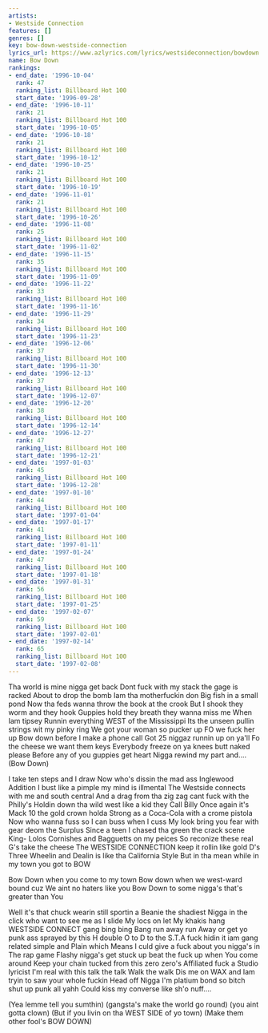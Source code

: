 ```yaml
---
artists:
- Westside Connection
features: []
genres: []
key: bow-down-westside-connection
lyrics_url: https://www.azlyrics.com/lyrics/westsideconnection/bowdown.html
name: Bow Down
rankings:
- end_date: '1996-10-04'
  rank: 47
  ranking_list: Billboard Hot 100
  start_date: '1996-09-28'
- end_date: '1996-10-11'
  rank: 21
  ranking_list: Billboard Hot 100
  start_date: '1996-10-05'
- end_date: '1996-10-18'
  rank: 21
  ranking_list: Billboard Hot 100
  start_date: '1996-10-12'
- end_date: '1996-10-25'
  rank: 21
  ranking_list: Billboard Hot 100
  start_date: '1996-10-19'
- end_date: '1996-11-01'
  rank: 21
  ranking_list: Billboard Hot 100
  start_date: '1996-10-26'
- end_date: '1996-11-08'
  rank: 25
  ranking_list: Billboard Hot 100
  start_date: '1996-11-02'
- end_date: '1996-11-15'
  rank: 35
  ranking_list: Billboard Hot 100
  start_date: '1996-11-09'
- end_date: '1996-11-22'
  rank: 33
  ranking_list: Billboard Hot 100
  start_date: '1996-11-16'
- end_date: '1996-11-29'
  rank: 34
  ranking_list: Billboard Hot 100
  start_date: '1996-11-23'
- end_date: '1996-12-06'
  rank: 37
  ranking_list: Billboard Hot 100
  start_date: '1996-11-30'
- end_date: '1996-12-13'
  rank: 37
  ranking_list: Billboard Hot 100
  start_date: '1996-12-07'
- end_date: '1996-12-20'
  rank: 38
  ranking_list: Billboard Hot 100
  start_date: '1996-12-14'
- end_date: '1996-12-27'
  rank: 47
  ranking_list: Billboard Hot 100
  start_date: '1996-12-21'
- end_date: '1997-01-03'
  rank: 45
  ranking_list: Billboard Hot 100
  start_date: '1996-12-28'
- end_date: '1997-01-10'
  rank: 44
  ranking_list: Billboard Hot 100
  start_date: '1997-01-04'
- end_date: '1997-01-17'
  rank: 41
  ranking_list: Billboard Hot 100
  start_date: '1997-01-11'
- end_date: '1997-01-24'
  rank: 47
  ranking_list: Billboard Hot 100
  start_date: '1997-01-18'
- end_date: '1997-01-31'
  rank: 56
  ranking_list: Billboard Hot 100
  start_date: '1997-01-25'
- end_date: '1997-02-07'
  rank: 59
  ranking_list: Billboard Hot 100
  start_date: '1997-02-01'
- end_date: '1997-02-14'
  rank: 65
  ranking_list: Billboard Hot 100
  start_date: '1997-02-08'
---
```



Tha world is mine nigga get back
Dont fuck with my stack the gage is racked
About to drop the bomb Iam tha motherfuckin don
Big fish in a small pond
Now tha feds wanna throw the book at the crook
But I shook they worm and they hook
Guppies hold they breath they wanna miss me
When Iam tipsey
Runnin everything WEST of the Mississippi
Its the unseen pullin strings wit my pinky ring
We got  your woman so pucker up
FO we fuck her up
Bow down before I make a phone call
Got 25 niggaz runnin up on ya'll
Fo the cheese we want them keys
Everybody freeze on ya knees butt naked please
Before any of you guppies get heart
Nigga rewind my part and....(Bow Down)

I take ten steps and I draw
Now who's dissin the mad ass Inglewood
Addition
I bust like a pimple my mind is illmental
The Westside connects with me and south central
And a drag from tha zig zag cant fuck with the
Philly's
Holdin down tha wild west like a kid they 
Call Billy
Once again it's Mack 10 the gold crown holda
Strong as a Coca-Cola with a crome pistola
Now who wanna fuss so I can buss when I cuss
My look bring you fear with gear deom the Surplus
Since a teen I chased tha green the crack scene
King-
Lolos Cornishes and Bagguetts on my peices
So reconize these real G's take the cheese
The WESTSIDE CONNECTION keep it rollin like gold
D's
Three Wheelin and Dealin is like tha California 
Style
But in tha mean while in my town you got to
BOW


Bow Down when you come to my town
Bow down when we west-ward bound cuz
We aint no haters like you
Bow Down to some nigga's that's greater than 
You



Well it's that chuck wearin still sportin a
Beanie the shadiest
Nigga in the click who want to see me as I slide
My locs on let
My khakis hang WESTSIDE CONNECT gang bing bing
Bang run away run
Away or get yo punk ass sprayed by this H double
O to D to the
S.T.A fuck hidin it iam gang related simple and
Plain which
Means I culd give a fuck about you nigga's in
The rap game
Flashy nigga's get stuck up beat the fuck up when
You come around
Keep your chain tucked from this zero zero's
Affiliated fuck a
Studio lyricist I'm real with this talk the talk
Walk the walk
Dis me on WAX and Iam tryin to saw your whole fuckin
Head off
Nigga 
I'm platium bond so bitch shut up punk all yahh
Could kiss my converse like sh'o nuff....




(Yea lemme tell you sumthin)
(gangsta's make the world go round)
(you aint gotta clown)
(But if you livin on tha WEST SIDE of yo town)
(Make them other fool's BOW DOWN)



